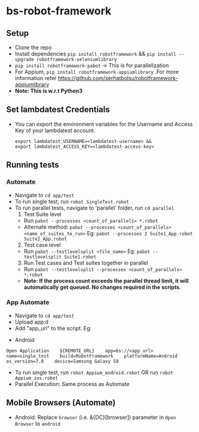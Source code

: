 # bs-robot-framework

## Setup
* Clone the repo
* Install dependencies  `pip install robotframework`  &&  `pip install --upgrade robotframework-seleniumlibrary`
* `pip install robotframework-pabot` -> This is for parallelization 
* For Appium, `pip install robotframework-appiumlibrary` .For more information refer https://github.com/serhatbolsu/robotframework-appiumlibrary
* **Note: This is w.r.t Python3**

## Set lambdatest Credentials 
* You can export the environment variables for the Username and Access Key of your lambdatest account. 

  ```
  export lambdatest_USERNAME=<lambdatest-username> &&
  export lambdatest_ACCESS_KEY=<lambdatest-access-key>
  ```

## Running tests

### Automate
* Navigate to `cd app/test`
* To run single test, run `robot SingleTest.robot`
* To run parallel tests, navigate to 'parallel' folder, run `cd parallel`
  1. Test Suite level
    - Run `pabot --processes <count_of_parallels> *.robot`
    - Alternate method: `pabot --processes <count_of_parallels> <name_of_suites_to_run>` Eg: `pabot --processes 2 Suite1_App.robot       Suite2_App.robot`
  2. Test case level
    - Run `pabot --testlevelsplit <file_name>` Eg:  `pabot --testlevelsplit Suite1.robot`
  3. Run Test cases and Test suites together in parallel
    - Run `pabot --testlevelsplit --processes <count_of_parallels> *.robot`
    - **Note: If the process count exceeds the parallel thread limit, it will automatically get queued. No changes required in the scripts.**
    
### App Automate

* Navigate to `cd app/test`
* Upload app:d
* Add "app_url" to the script. Eg: 
- Android
```
Open Application    ${REMOTE_URL}    app=bs://<app_url>    name=single_test    build=RobotFramework    platformName=Android    os_version=7.0    device=Samsung Galaxy S8
```

* To run single test, run `robot Appium_android.robot` OR  run `robot Appium_ios.robot` 
* Parallel Execution: Same process as Automate

  
## Mobile Browsers (Automate)
* Android: Replace `browser` (i.e. &{DC}[browser]) parameter in `Open Browser` to `android`

